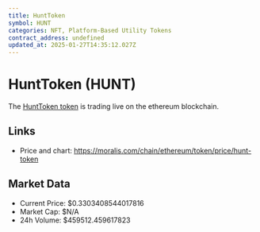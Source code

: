 ```yaml
---
title: HuntToken
symbol: HUNT
categories: NFT, Platform-Based Utility Tokens
contract_address: undefined
updated_at: 2025-01-27T14:35:12.027Z
---
```


# HuntToken (HUNT)
The [HuntToken token](https://moralis.com/chain/ethereum/token/price/hunt-token) is trading live on the ethereum blockchain.

## Links
- Price and chart: https://moralis.com/chain/ethereum/token/price/hunt-token

## Market Data
- Current Price: $0.3303408544017816
- Market Cap: $N/A
- 24h Volume: $459512.459617823
